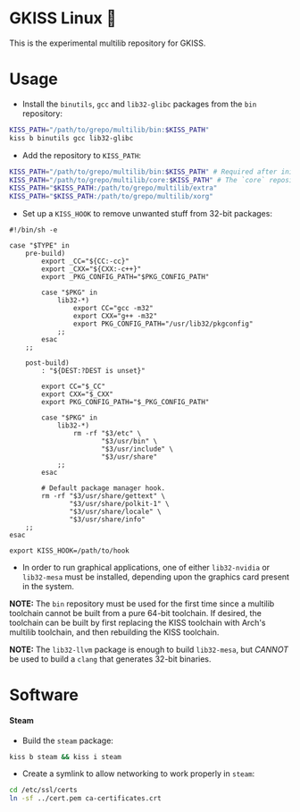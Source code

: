 # GKISS Linux 🐂

This is the experimental multilib repository for GKISS.

# Usage

* Install the `binutils`, `gcc` and `lib32-glibc` packages from the `bin` repository:
```sh
KISS_PATH="/path/to/grepo/multilib/bin:$KISS_PATH"
kiss b binutils gcc lib32-glibc
```

* Add the repository to `KISS_PATH`:
```sh
KISS_PATH="/path/to/grepo/multilib/bin:$KISS_PATH" # Required after initial installation only if binary packages are preferred.
KISS_PATH="/path/to/grepo/multilib/core:$KISS_PATH" # The `core` repository must take precedence in `KISS_PATH` as it overrides the `binutils` and `gcc` packages.
KISS_PATH="$KISS_PATH:/path/to/grepo/multilib/extra"
KISS_PATH="$KISS_PATH:/path/to/grepo/multilib/xorg"
```

* Set up a `KISS_HOOK` to remove unwanted stuff from 32-bit packages:
```
#!/bin/sh -e

case "$TYPE" in
    pre-build)
        export _CC="${CC:-cc}"
        export _CXX="${CXX:-c++}"
        export _PKG_CONFIG_PATH="$PKG_CONFIG_PATH"

        case "$PKG" in
            lib32-*)
                export CC="gcc -m32"
                export CXX="g++ -m32"
                export PKG_CONFIG_PATH="/usr/lib32/pkgconfig"
            ;;
        esac
    ;;

    post-build)
        : "${DEST:?DEST is unset}"

        export CC="$_CC"
        export CXX="$_CXX"
        export PKG_CONFIG_PATH="$_PKG_CONFIG_PATH"

        case "$PKG" in
            lib32-*)
                rm -rf "$3/etc" \
                       "$3/usr/bin" \
                       "$3/usr/include" \
                       "$3/usr/share"
            ;;
        esac

        # Default package manager hook.
        rm -rf "$3/usr/share/gettext" \
               "$3/usr/share/polkit-1" \
               "$3/usr/share/locale" \
               "$3/usr/share/info"
    ;;
esac
```

`export KISS_HOOK=/path/to/hook`

* In order to run graphical applications, one of either `lib32-nvidia` or `lib32-mesa` must be installed, depending upon the graphics card present in the system.

**NOTE:** The `bin` repository must be used for the first time since a multilib toolchain cannot be built from a pure 64-bit toolchain. If desired, the toolchain can be built by first replacing the KISS toolchain with Arch's multilib toolchain, and then rebuilding the KISS toolchain.

**NOTE:** The `lib32-llvm` package is enough to build `lib32-mesa`, but _CANNOT_ be used to build a `clang` that generates 32-bit binaries.

# Software

#### Steam

* Build the `steam` package:

```sh
kiss b steam && kiss i steam
```

* Create a symlink to allow networking to work properly in `steam`:

```sh
cd /etc/ssl/certs
ln -sf ../cert.pem ca-certificates.crt
```
